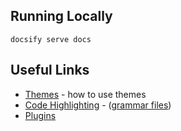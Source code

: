 ## Running Locally

```shell
docsify serve docs
```

## Useful Links

- [Themes](https://docsify.js.org/#/themes) - how to use themes
- [Code Highlighting](https://docsify.js.org/#/language-highlight) - ([grammar files](https://cdn.jsdelivr.net/npm/prismjs@1/components/))
- [Plugins](https://docsify.js.org/#/awesome?id=plugins)

